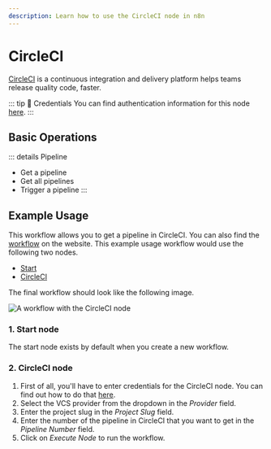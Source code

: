 ```yaml
---
description: Learn how to use the CircleCI node in n8n
---
```


# CircleCI

[CircleCI](https://circleci.com/) is a continuous integration and delivery platform helps teams release quality code, faster.

::: tip 🔑 Credentials
You can find authentication information for this node [here](../../../credentials/CircleCI/README.md).
:::

## Basic Operations

::: details Pipeline
- Get a pipeline
- Get all pipelines
- Trigger a pipeline
:::

## Example Usage

This workflow allows you to get a pipeline in CircleCI. You can also find the [workflow](https://n8n.io/workflows/454) on the website. This example usage workflow would use the following two nodes.
- [Start](../../core-nodes/Start/README.md)
- [CircleCI]()

The final workflow should look like the following image.

![A workflow with the CircleCI node](./workflow.png)

### 1. Start node

The start node exists by default when you create a new workflow.

### 2. CircleCI node

1. First of all, you'll have to enter credentials for the CircleCI node. You can find out how to do that [here](../../../credentials/CircleCI/README.md).
2. Select the VCS provider from the dropdown in the *Provider* field.
3. Enter the project slug in the *Project Slug* field.
4. Enter the number of the pipeline in CircleCI that you want to get in the *Pipeline Number* field.
5. Click on *Execute Node* to run the workflow.

